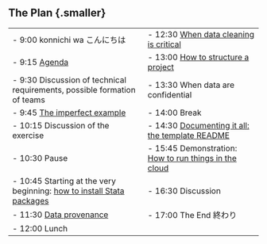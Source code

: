 ## The Plan {.smaller}

| | |
|-|-|
| - 9:00 konnichi wa こんにちは                                                                         | - 12:30 [When data cleaning is critical](08-origins.html) |
| - 9:15 [Agenda](00-agenda.html)                                                                      | - 13:00 [How to structure a project](05-how-to-structure-a-project.html) |
| - 9:30 Discussion of technical requirements, possible formation of teams                             | - 13:30 When data are confidential |
| - 9:45 [The imperfect example](01-very-imperfect-example.html)                                       | - 14:00 Break |
| - 10:15 Discussion of the exercise                                                                   | - 14:30 [Documenting it all: the template README](06-template-readme.html) |
| - 10:30 Pause                                                                                        | - 15:45 Demonstration: [How to run things in the cloud](04-cloud-computing)|
| - 10:45 Starting at the very beginning: [how to install Stata packages](02-how-to-install-Stata-packages.html) | - 16:30 Discussion
| - 11:30 [Data provenance](07-data-provenance.html)                                                   | - 17:00 The End 終わり |
| - 12:00 Lunch ||

